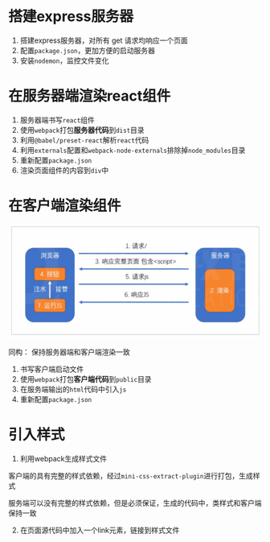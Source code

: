 # 搭建express服务器

1. 搭建express服务器，对所有 get 请求均响应一个页面
2. 配置`package.json`，更加方便的启动服务器
3. 安装`nodemon`，监控文件变化

# 在服务器端渲染react组件

1. 服务器端书写`react`组件
2. 使用`webpack`打包**服务器代码**到`dist`目录
3. 利用`@babel/preset-react`解析`react`代码
4. 利用`externals`配置和`webpack-node-externals`排除掉`node_modules`目录
5. 重新配置`package.json`
6. 渲染页面组件的内容到`div`中

# 在客户端渲染组件

![](2020-03-29-22-11-58.png)

同构： 保持服务器端和客户端渲染一致

1. 书写客户端启动文件
2. 使用`webpack`打包**客户端代码**到`public`目录
3. 在服务端输出的`html`代码中引入`js`
4. 重新配置`package.json`

# 引入样式

1. 利用webpack生成样式文件

客户端的具有完整的样式依赖，经过`mini-css-extract-plugin`进行打包，生成样式

服务端可以没有完整的样式依赖，但是必须保证，生成的代码中，类样式和客户端保持一致

2. 在页面源代码中加入一个link元素，链接到样式文件

